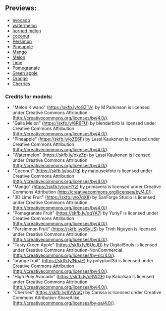 ## Previews:

- [avocado](https://swiezastrona.pl/fruits-three/avocado.html)
- [watermelon](https://swiezastrona.pl/fruits-three/watermelon.html)
- [horned melon](https://swiezastrona.pl/fruits-three/horned_melon.html)
- [coconut](https://swiezastrona.pl/fruits-three/coconut.html)
- [Persimon](https://swiezastrona.pl/fruits-three/persimmon.html)
- [Pineapple](https://swiezastrona.pl/fruits-three/pineapple.html)
- [Mango](https://swiezastrona.pl/fruits-three/mango.html)
- [Melon](https://swiezastrona.pl/fruits-three/melon.html)
- [Lime](https://swiezastrona.pl/fruits-three/lime.html)
- [Pomegranate](https://swiezastrona.pl/fruits-three/pomegranate.html)
- [Green apple](https://swiezastrona.pl/fruits-three/green_apple.html)
- [Orange](https://swiezastrona.pl/fruits-three/orange.html)
- [Cherries](https://swiezastrona.pl/fruits-three/cherries.html)

### Credits for models:

- "Melon Kiwano" (https://skfb.ly/oGZTA) by M Parkinson is licensed under Creative Commons Attribution (http://creativecommons.org/licenses/by/4.0/).
- "Galia Melon" (https://skfb.ly/6R6FU) by blenderbirb is licensed under Creative Commons Attribution (http://creativecommons.org/licenses/by/4.0/).
- "Pineapple" (https://skfb.ly/oZE6F) by Lassi Kaukonen is licensed under Creative Commons Attribution (http://creativecommons.org/licenses/by/4.0/).
- "Watermelon" (https://skfb.ly/oxzZp) by Lassi Kaukonen is licensed under Creative Commons Attribution (http://creativecommons.org/licenses/by/4.0/).
- "Coconut" (https://skfb.ly/ooJ7q) by matousekfoto is licensed under Creative Commons Attribution (http://creativecommons.org/licenses/by/4.0/).
- "Mango" (https://skfb.ly/opHYz) by primavera is licensed under Creative Commons Attribution (http://creativecommons.org/licenses/by/4.0/).
- "3D Lime Fruit" (https://skfb.ly/o7qX8) by SanForge Studio is licensed under Creative Commons Attribution (http://creativecommons.org/licenses/by/4.0/).
- "Pomegranate Fruit" (https://skfb.ly/oqYA7) by YuriyF is licensed under Creative Commons Attribution (http://creativecommons.org/licenses/by/4.0/).
- "Persimmon Fruit" (https://skfb.ly/oSyUS) by Trinh Nguyen is licensed under Creative Commons Attribution (http://creativecommons.org/licenses/by/4.0/).
- "Tasty Green Apple" (https://skfb.ly/6UoJD) by DigitalSouls is licensed under Creative Commons Attribution-NonCommercial (http://creativecommons.org/licenses/by-nc/4.0/).
- "orange fruit" (https://skfb.ly/NpJE) by polyplant3d is licensed under Creative Commons Attribution (http://creativecommons.org/licenses/by/4.0/).
- "High Poly Avocado" (https://skfb.ly/oRWGE) by Kabalsab is licensed under Creative Commons Attribution (http://creativecommons.org/licenses/by/4.0/).
- "Cherries" (https://skfb.ly/6VWuQ) by Carissa is licensed under Creative Commons Attribution-ShareAlike (http://creativecommons.org/licenses/by-sa/4.0/).
